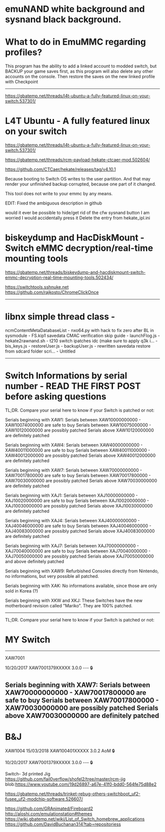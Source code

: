 # emuNAND white background and sysnand black background.


 # What to do in EmuMMC regarding profiles?
 
 This program has the ability to add a linked account to modded switch, but BACKUP your game saves first, as this program will also delete any other accounts on the console. Then restore the saves on the new linked profile with Checkpoint
 
 _____________________________________________________________________________________
 
 https://gbatemp.net/threads/l4t-ubuntu-a-fully-featured-linux-on-your-switch.537301/
 
 # L4T Ubuntu - A fully featured linux on your switch
 
 https://gbatemp.net/threads/l4t-ubuntu-a-fully-featured-linux-on-your-switch.537301/
 
 https://gbatemp.net/threads/rcm-payload-hekate-ctcaer-mod.502604/
 
 https://github.com/CTCaer/hekate/releases/tag/v4.10.1
 
 Because booting to Switch OS writes to the user partition.
And that may render your unfinished backup corrupted, because one part of it changed.

This tool does not write to your emmc by any means.

EDIT:
Fixed the ambiguous description in github

would it ever be possible to hide/get rid of the cfw sysnand button I am worried I would accidentally press it
Delete the entry from hekate_ipl.ini

# biskeydump and HacDiskMount - Switch eMMC decryption/real-time mounting tools
https://gbatemp.net/threads/biskeydump-and-hacdiskmount-switch-emmc-decryption-real-time-mounting-tools.502434/

https://switchtools.sshnuke.net
https://github.com/rajkosto/ChromeClickOnce
_____________________________________________________________________________________ 
# libnx simple thread class	-
 ncmContentMetaDatabaseList	-
 nxo64.py with hack to fix zero after BL in sysmodule	-
 FS.kip1 savedata CMAC verification skip guide	-
 launchFlog.js	-
 hekate2rawnand.sh	-
 t210 switch ipatches idc (make sure to apply q3k i...	-
 bis_keys.js	-
 restoreUser.js	-
 backupUser.js	-
 rewritten savedata restore from sdcard folder scri...	-
 Untitled
 _____________________________________________________________________________________
# Switch Informations by serial number - READ THE FIRST POST before asking questions
 
 TL;DR. Compare your serial here to know if your Switch is patched or not:

Serials beginning with XAW1:
Serials between XAW10000000000 - XAW10074000000 are safe to buy
Serials between XAW10075000000 - XAW10120000000 are possibly patched
Serials above XAW10120000000 are definitely patched

Serials beginning with XAW4:
Serials between XAW40000000000 - XAW40011000000 are safe to buy
Serials between XAW40011000000 - XAW40012000000 are possibly patched
Serials above XAW40012000000 are definitely patched

Serials beginning with XAW7:
Serials between XAW70000000000 - XAW70017800000 are safe to buy
Serials between XAW70017800000 - XAW70030000000 are possibly patched
Serials above XAW70030000000 are definitely patched

Serials beginning with XAJ1:
Serials between XAJ10000000000 - XAJ10020000000 are safe to buy
Serials between XAJ10020000000 - XAJ10030000000 are possibly patched
Serials above XAJ10030000000 are definitely patched

Serials beginning with XAJ4:
Serials between XAJ40000000000 - XAJ40046000000 are safe to buy
Serials between XAJ40046000000 - XAJ40083000000 are possibly patched
Serials above XAJ40083000000 are definitely patched

Serials beginning with XAJ7:
Serials between XAJ70000000000 - XAJ70040000000 are safe to buy
Serials between XAJ70040000000 - XAJ70050000000 are possibly patched
Serials above XAJ70050000000 and above definitely patched

Serials beginning with XAW9:
Refurbished Consoles directly from Nintendo, no informations, but
very possible all patched.

Serials beginning with XAK:
No informations available, since those are only sold in Korea (?)

Serials beginning with XKW and XKJ:
These Switches have the new motherboard revision called "Mariko".
They are 100% patched.

--------------------------------------------------------------------------
TL;DR. Compare your serial here to know if your Switch is patched or not:

# MY Switch
--------------------------------------------------------------------------
XAW7001

10/20/2017	XAW7001379XXXXX	3.0.0	---	🔒

Serials beginning with XAW7:
Serials between XAW70000000000 - XAW70017800000 are safe to buy
Serials between XAW70017800000 - XAW70030000000 are possibly patched
Serials above XAW70030000000 are definitely patched
--------------------------------------------------------------------------
# B&J
XAW1004
15/03/2018	XAW100401XXXXX	3.0.2	AoM	🔒	

10/20/2017	XAW7001379XXXXX	3.0.0	---	🔒	

Switch- 3d printed Jig
https://github.com/fail0verflow/shofel2/tree/master/rcm-jig
blob:https://www.youtube.com/19d26897-a67e-41f0-bdd0-564fe75d88e2

https://gbatemp.net/threads/trinket-rebug-others-switchboot_uf2-fusee_uf2-modchip-software.526607/

https://github.com/GRAnimated/Fireboard2
http://aloshi.com/emulationstation#themes
https://wiki.gbatemp.net/wiki/List_of_Switch_homebrew_applications
https://github.com/DavidBuchanan314?tab=repositoriess
